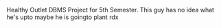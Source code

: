 Healthy Outlet DBMS Project for 5th Semester.
This guy has no idea what he's upto
maybe he is goingto plant rdx
